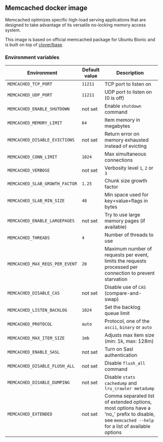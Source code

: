## Memcached docker image
Memcached optimizes specific high-load serving applications that are designed to take advantage of its versatile no-locking memory access system.

This image is based on official memcached package for Ubuntu Bionic and is built on top of [clover/base](https://hub.docker.com/r/clover/base/).

### Environment variables

| Environment                        | Default value                                      | Description
| ---------------------------------- | -------------------------------------------------- | -----------
| `MEMCACHED_TCP_PORT`               | `11211`                                            | TCP port to listen on
| `MEMCACHED_UDP_PORT`               | `11211`                                            | UDP port to listen on (0 is off)
| `MEMCACHED_ENABLE_SHUTDOWN`        | not set                                            | Enable `shutdown` command
| `MEMCACHED_MEMORY_LIMIT`           | `64`                                               | Item memory in megabytes
| `MEMCACHED_DISABLE_EVICTIONS`      | not set                                            | Return error on memory exhausted instead of evicting
| `MEMCACHED_CONN_LIMIT`             | `1024`                                             | Max simultaneous connections
| `MEMCACHED_VERBOSE`                | not set                                            | Verbosity level `1`, `2` or `3`
| `MEMCACHED_SLAB_GROWTH_FACTOR`     | `1.25`                                             | Chunk size growth factor
| `MEMCACHED_SLAB_MIN_SIZE`          | `48`                                               | Min space used for key+value+flags in bytes
| `MEMCACHED_ENABLE_LARGEPAGES`      | not set                                            | Try to use large memory pages (if available)
| `MEMCACHED_THREADS`                | `4`                                                | Number of threads to use
| `MEMCACHED_MAX_REQS_PER_EVENT`     | `20`                                               | Maximum number of requests per event, limits the requests processed per connection to prevent starvation
| `MEMCACHED_DISABLE_CAS`            | not set                                            | Disable use of `CAS` (compare-and-swap)
| `MEMCACHED_LISTEN_BACKLOG`         | `1024`                                             | Set the backlog queue limit
| `MEMCACHED_PROTOCOL`               | `auto`                                             | Protocol, one of the `ascii`, `binary` or `auto`
| `MEMCACHED_MAX_ITEM_SIZE`          | `1mb`                                              | Adjusts max item size (min: 1k, max: 128m)
| `MEMCACHED_ENABLE_SASL`            | not set                                            | Turn on Sasl authentication
| `MEMCACHED_DISABLE_FLUSH_ALL`      | not set                                            | Disable `flush_all` command
| `MEMCACHED_DISABLE_DUMPING`        | not set                                            | Disable `stats cachedump` and `lru_crawler metadump`
| `MEMCACHED_EXTENDED`               | not set                                            | Comma separated list of extended options, most options have a 'no_' prefix to disable, see `memcached --help` for a list of available options
